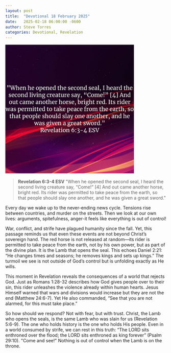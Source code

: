 ```yaml
---
layout: post
title:  "Devotional 18 February 2025"
date:   2025-02-18 06:00:00 -0600
author: Steve Torres
categories: Devotional, Revelation
---
```

<img src="https://github.com/ElEsteeb/ElEsteeb.github.io/blob/main/images/devotionals/Rev-6_3-4.jpg?raw=true" alt="Revelation 6:3-4.jpg" style="max-width: 80%; height: auto;">

>**Revelation 6:3-4 ESV**
>"When he opened the second seal, I heard the second living creature say, “Come!” [4] And out came another horse, bright red. Its rider was permitted to take peace from the earth, so that people should slay one another, and he was given a great sword."

Every day we wake up to the never-ending news cycle. Tensions rise between countries, and murder on the streets. Then we look at our own lives: arguments, spitefulness, anger-it feels like everything is out of control!

War, conflict, and strife have plagued humanity since the fall. Yet, this passage reminds us that even these events are not beyond Christ’s sovereign hand. The red horse is not released at random—its rider is permitted to take peace from the earth, not by his own power, but as part of the divine plan. It is the Lamb that opens the seal. This echoes Daniel 2:21: “He changes times and seasons; he removes kings and sets up kings.” The turmoil we see is not outside of God’s control but is unfolding exactly as He wills.

This moment in Revelation reveals the consequences of a world that rejects God. Just as Romans 1:28-32 describes how God gives people over to their sin, this rider unleashes the violence already within human hearts. Jesus Himself warned that wars and divisions would increase but they are not the end (Matthew 24:6-7). Yet He also commanded, “See that you are not alarmed, for this must take place.”

So how should we respond? Not with fear, but with trust. Christ, the Lamb who opens the seals, is the same Lamb who was slain for us (Revelation 5:6-9). The one who holds history is the one who holds His people. Even in a world consumed by strife, we can rest in this truth: “The LORD sits enthroned over the flood; the LORD sits enthroned as king forever” (Psalm 29:10). "Come and see!" Nothing is out of control when the Lamb is on the throne.

<script src="https://www.biblegateway.com/public/link-to-us/tooltips/bglinks.js" type="text/javascript"></script>
<script type="text/javascript">
BGLinks.version = "ESV";
BGLinks.linkVerses();
</script>
